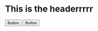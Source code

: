 <html lang="en">
<head>
<link href="https://unpkg.com/tailwindcss@^1.0/dist/tailwind.min.css" rel="stylesheet">
  <meta charset="utf-8">
  <meta name="author" content="SitePoint">
  <link rel="stylesheet" href="css/styles.css?v=1.0">
</head>
<body>
  <script src="js/scripts.js"></script>
  <h1> This is the headerrrrr</h1>
 <button class="bg-blue-500 hover:bg-blue-700 text-white font-bold py-2 px-4 rounded">
  Button
</button>

<!-- Extracting component classes: -->
<button class="btn btn-blue">
  Button
</button>

<style>
  .btn {
    @apply font-bold py-2 px-4 rounded;
  }
  .btn-blue {
    @apply bg-blue-500 text-white;
  }
  .btn-blue:hover {
    @apply bg-blue-700;
  }
</style>
</body>
</html>
